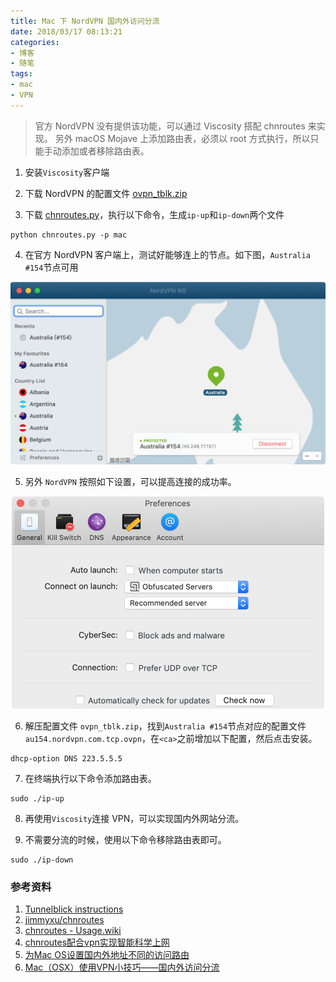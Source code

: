 ```yaml
---
title: Mac 下 NordVPN 国内外访问分流
date: 2018/03/17 08:13:21
categories: 
- 博客
- 随笔
tags: 
- mac
- VPN
---
```


> 官方 NordVPN 没有提供该功能，可以通过 Viscosity 搭配 chnroutes 来实现。
> 另外 macOS Mojave 上添加路由表，必须以 root 方式执行，所以只能手动添加或者移除路由表。

1. 安装`Viscosity`客户端

2. 下载 NordVPN 的配置文件 [ovpn_tblk.zip](https://downloads.nordcdn.com/configs/archives/servers/ovpn_tblk.zip)

3. 下载 [chnroutes.py](https://github.com/jimmyxu/chnroutes)，执行以下命令，生成`ip-up`和`ip-down`两个文件

```shell
python chnroutes.py -p mac
```

<!--more-->

4. 在官方 NordVPN 客户端上，测试好能够连上的节点。如下图，`Australia #154`节点可用

<img src="https://raw.githubusercontent.com/streamelody/jekyll_resource/master/assets/blogImg/2018/mac_nordvpn/mac_nordvpn_001.png" style="zoom:50%;" />

5. 另外 `NordVPN` 按照如下设置，可以提高连接的成功率。

<center><img src="https://raw.githubusercontent.com/streamelody/jekyll_resource/master/assets/blogImg/2018/mac_nordvpn/mac_nordvpn_002.png" style="zoom: 50%;" /></center>

6. 解压配置文件 `ovpn_tblk.zip`，找到`Australia #154`节点对应的配置文件`au154.nordvpn.com.tcp.ovpn`，在`<ca>`之前增加以下配置，然后点击安装。

```shell
dhcp-option DNS 223.5.5.5
```

7. 在终端执行以下命令添加路由表。

```shell
sudo ./ip-up
```

8. 再使用`Viscosity`连接 VPN，可以实现国内外网站分流。

9. 不需要分流的时候，使用以下命令移除路由表即可。

```shell
sudo ./ip-down
```

### 参考资料

1. [Tunnelblick instructions](https://nordvpn.com/zh/tutorials/x-mac-os-x/openvpn/)
2. [jimmyxu/chnroutes](https://github.com/jimmyxu/chnroutes)
3. [chnroutes - Usage.wiki](https://code.google.com/archive/p/chnroutes/wikis/Usage.wiki)
4. [chnroutes配合vpn实现智能科学上网](https://www.icharm.me/chnroutes%E9%85%8D%E5%90%88vpn%E5%AE%9E%E7%8E%B0%E6%99%BA%E8%83%BD%E7%A7%91%E5%AD%A6%E4%B8%8A%E7%BD%91.html)
5. [为Mac OS设置国内外地址不同的访问路由](https://xbin999.com/2014/12/29/mac-os-she-zhi-bu-tong-de-lu-you/)
6. [Mac（OSX）使用VPN小技巧——国内外访问分流](https://dctxf.com/post/Mac%EF%BC%88OSX%EF%BC%89%E4%BD%BF%E7%94%A8VPN%E5%B0%8F%E6%8A%80%E5%B7%A7%E2%80%94%E2%80%94%E5%9B%BD%E5%86%85%E5%A4%96%E8%AE%BF%E9%97%AE%E5%88%86%E6%B5%81.html)